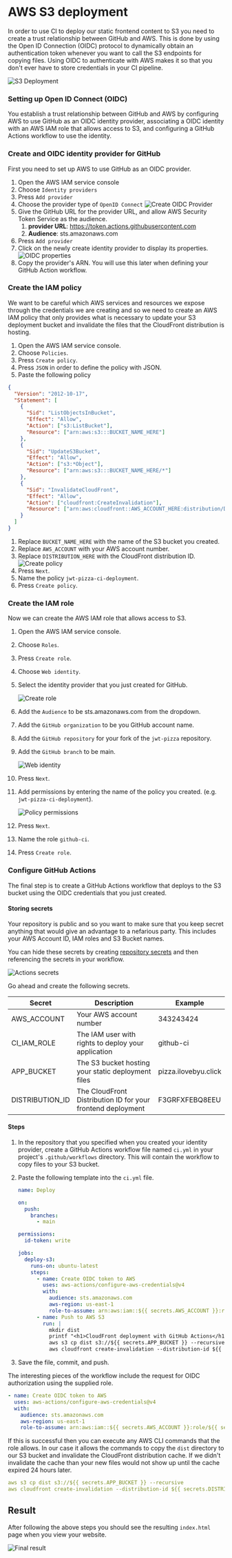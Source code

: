 # AWS S3 deployment

In order to use CI to deploy our static frontend content to S3 you need to create a trust relationship between GitHub and AWS. This is done by using the Open ID Connection (OIDC) protocol to dynamically obtain an authentication token whenever you want to call the S3 endpoints for copying files. Using OIDC to authenticate with AWS makes it so that you don't ever have to store credentials in your CI pipeline.

![S3 Deployment](s3Deployment.png)

### Setting up Open ID Connect (OIDC)

You establish a trust relationship between GitHub and AWS by configuring AWS to use GitHub as an OIDC identity provider, associating a OIDC identity with an AWS IAM role that allows access to S3, and configuring a GitHub Actions workflow to use the identity.

### Create and OIDC identity provider for GitHub

First you need to set up AWS to use GitHub as an OIDC provider.

1. Open the AWS IAM service console
1. Choose `Identity providers`
1. Press `Add provider`
1. Choose the provider type of `OpenID Connect`
   ![Create OIDC Provider](createOidcProvider.png)
1. Give the GitHub URL for the provider URL, and allow AWS Security Token Service as the audience.
   1. **provider URL**: https://token.actions.githubusercontent.com
   1. **Audience**: sts.amazonaws.com
1. Press `Add provider`
1. Click on the newly create identity provider to display its properties.
   ![OIDC properties](identityProperties.png)
1. Copy the provider's ARN. You will use this later when defining your GitHub Action workflow.

### Create the IAM policy

We want to be careful which AWS services and resources we expose through the credentials we are creating and so we need to create an AWS IAM policy that only provides what is necessary to update your S3 deployment bucket and invalidate the files that the CloudFront distribution is hosting.

1. Open the AWS IAM service console.
1. Choose `Policies`.
1. Press `Create policy`.
1. Press `JSON` in order to define the policy with JSON.
1. Paste the following policy

```json
{
  "Version": "2012-10-17",
  "Statement": [
    {
      "Sid": "ListObjectsInBucket",
      "Effect": "Allow",
      "Action": ["s3:ListBucket"],
      "Resource": ["arn:aws:s3:::BUCKET_NAME_HERE"]
    },
    {
      "Sid": "UpdateS3Bucket",
      "Effect": "Allow",
      "Action": ["s3:*Object"],
      "Resource": ["arn:aws:s3:::BUCKET_NAME_HERE/*"]
    },
    {
      "Sid": "InvalidateCloudFront",
      "Effect": "Allow",
      "Action": ["cloudfront:CreateInvalidation"],
      "Resource": ["arn:aws:cloudfront::AWS_ACCOUNT_HERE:distribution/DISTRIBUTION_HERE"]
    }
  ]
}
```

1. Replace `BUCKET_NAME_HERE` with the name of the S3 bucket you created.
1. Replace `AWS_ACCOUNT` with your AWS account number.
1. Replace `DISTRIBUTION_HERE` with the CloudFront distribution ID.
   ![Create policy](createPolicy.png)
1. Press `Next`.
1. Name the policy `jwt-pizza-ci-deployment`.
1. Press `Create policy`.

### Create the IAM role

Now we can create the AWS IAM role that allows access to S3.

1. Open the AWS IAM service console.
1. Choose `Roles`.
1. Press `Create role`.
1. Choose `Web identity`.
1. Select the identity provider that you just created for GitHub.

   ![Create role](createRole.png)

1. Add the `Audience` to be sts.amazonaws.com from the dropdown.
1. Add the `GitHub organization` to be you GitHub account name.
1. Add the `GitHub repository` for your fork of the `jwt-pizza` repository.
1. Add the `GitHub branch` to be main.

   ![Web identity](webIdentity.png)

1. Press `Next`.
1. Add permissions by entering the name of the policy you created. (e.g. `jwt-pizza-ci-deployment`).

   ![Policy permissions](policyPermissions.png)

1. Press `Next`.
1. Name the role `github-ci`.
1. Press `Create role`.

### Configure GitHub Actions

The final step is to create a GitHub Actions workflow that deploys to the S3 bucket using the OIDC credentials that you just created.

#### Storing secrets

Your repository is public and so you want to make sure that you keep secret anything that would give an advantage to a nefarious party. This includes your AWS Account ID, IAM roles and S3 Bucket names.

You can hide these secrets by creating [repository secrets](https://docs.github.com/en/actions/security-guides/using-secrets-in-github-actions) and then referencing the secrets in your workflow.

![Actions secrets](actionsSecrets.png)

Go ahead and create the following secrets.

| Secret          | Description                                                 | Example              |
| --------------- | ----------------------------------------------------------- | -------------------- |
| AWS_ACCOUNT     | Your AWS account number                                     | 343243424            |
| CI_IAM_ROLE     | The IAM user with rights to deploy your application         | github-ci            |
| APP_BUCKET      | The S3 bucket hosting your static deployment files          | pizza.ilovebyu.click |
| DISTRIBUTION_ID | The CloudFront Distribution ID for your frontend deployment | F3GRFXFEBQ8EEU       |

#### Steps

1. In the repository that you specified when you created your identity provider, create a GitHub Actions workflow file named `ci.yml` in your project's `.github/workflows` directory. This will contain the workflow to copy files to your S3 bucket.
1. Paste the following template into the `ci.yml` file.

   ```yml
   name: Deploy

   on:
     push:
       branches:
         - main

   permissions:
     id-token: write

   jobs:
     deploy-s3:
       runs-on: ubuntu-latest
       steps:
         - name: Create OIDC token to AWS
           uses: aws-actions/configure-aws-credentials@v4
           with:
             audience: sts.amazonaws.com
             aws-region: us-east-1
             role-to-assume: arn:aws:iam::${{ secrets.AWS_ACCOUNT }}:role/${{ secrets.CI_IAM_ROLE }}
         - name: Push to AWS S3
           run: |
             mkdir dist
             printf "<h1>CloudFront deployment with GitHub Actions</h1>" > dist/index.html
             aws s3 cp dist s3://${{ secrets.APP_BUCKET }} --recursive
             aws cloudfront create-invalidation --distribution-id ${{ secrets.DISTRIBUTION_ID }} --paths "/*"
   ```

1. Save the file, commit, and push.

The interesting pieces of the workflow include the request for OIDC authorization using the supplied role.

```yml
- name: Create OIDC token to AWS
  uses: aws-actions/configure-aws-credentials@v4
  with:
    audience: sts.amazonaws.com
    aws-region: us-east-1
    role-to-assume: arn:aws:iam::${{ secrets.AWS_ACCOUNT }}:role/${{ secrets.CI_IAM_ROLE }}
```

If this is successful then you can execute any AWS CLI commands that the role allows. In our case it allows the commands to copy the `dist` directory to our S3 bucket and invalidate the CloudFront distribution cache. If we didn't invalidate the cache than your new files would not show up until the cache expired 24 hours later.

```yml
aws s3 cp dist s3://${{ secrets.APP_BUCKET }} --recursive
aws cloudfront create-invalidation --distribution-id ${{ secrets.DISTRIBUTION_ID }} --paths "/*"
```

## Result

After following the above steps you should see the resulting `index.html` page when you view your website.

![Final result](finalResult.png)
